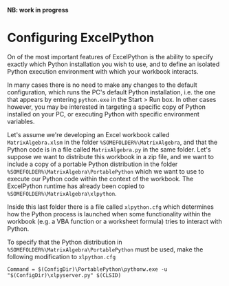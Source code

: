 **NB: work in progress**

# Configuring ExcelPython

On of the most important features of ExcelPython is the ability to specify exactly which Python installation you wish to use, and to define an isolated Python execution environment with which your workbook interacts.

In many cases there is no need to make any changes to the default configuration, which runs the PC's default Python installation, i.e. the one that appears by entering `python.exe` in the Start > Run box. In other cases however, you may be interested in targeting a specific copy of Python installed on your PC, or executing Python with specific environment variables.

Let's assume we're developing an Excel workbook called `MatrixAlgebra.xlsm` in the folder `%SOMEFOLDER%\MatrixAlgebra`, and that the Python code is in a file called `MatrixAlgebra.py` in the same folder. Let's suppose we want to distribute this workbook in a zip file, and we want to include a copy of a portable Python distribution in the folder `%SOMEFOLDER%\MatrixAlgebra\PortablePython` which we want to use to execute our Python code within the context of the workbook. The ExcelPython runtime has already been copied to `%SOMEFOLDER%\MatrixAlgebra\xlpython`.

Inside this last folder there is a file called `xlpython.cfg` which determines how the Python process is launched when some functionality within the workbook (e.g. a VBA function or a worksheet formula) tries to interact with Python.

To specify that the Python distribution in `%SOMEFOLDER%\MatrixAlgebra\PortablePython` must be used, make the following modification to `xlpython.cfg`

    Command = $(ConfigDir)\PortablePython\pythonw.exe -u "$(ConfigDir)\xlpyserver.py" $(CLSID)
